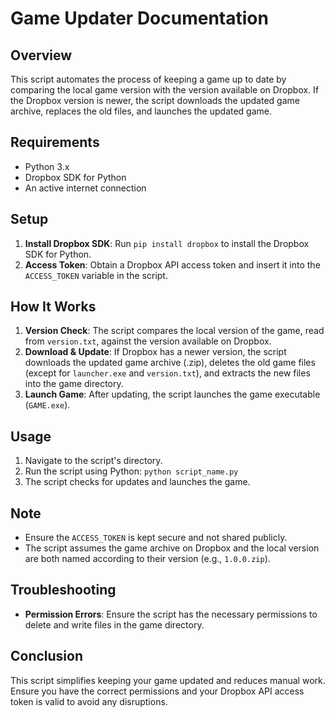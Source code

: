 # Game Updater Documentation

## Overview
This script automates the process of keeping a game up to date by comparing the local game version with the version available on Dropbox. If the Dropbox version is newer, the script downloads the updated game archive, replaces the old files, and launches the updated game.

## Requirements
- Python 3.x
- Dropbox SDK for Python
- An active internet connection

## Setup
1. **Install Dropbox SDK**: Run `pip install dropbox` to install the Dropbox SDK for Python.
2. **Access Token**: Obtain a Dropbox API access token and insert it into the `ACCESS_TOKEN` variable in the script.

## How It Works
1. **Version Check**: The script compares the local version of the game, read from `version.txt`, against the version available on Dropbox.
2. **Download & Update**: If Dropbox has a newer version, the script downloads the updated game archive (.zip), deletes the old game files (except for `launcher.exe` and `version.txt`), and extracts the new files into the game directory.
3. **Launch Game**: After updating, the script launches the game executable (`GAME.exe`).

## Usage
1. Navigate to the script's directory.
2. Run the script using Python: `python script_name.py`
3. The script checks for updates and launches the game.

## Note
- Ensure the `ACCESS_TOKEN` is kept secure and not shared publicly.
- The script assumes the game archive on Dropbox and the local version are both named according to their version (e.g., `1.0.0.zip`).

## Troubleshooting
- **Permission Errors**: Ensure the script has the necessary permissions to delete and write files in the game directory.

## Conclusion
This script simplifies keeping your game updated and reduces manual work. Ensure you have the correct permissions and your Dropbox API access token is valid to avoid any disruptions.

